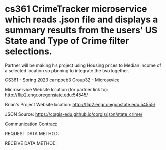 # cs361 CrimeTracker microservice which reads .json file and displays a summary results from the users' US State and Type of Crime filter selections.
Partner will be making his project using Housing prices to Median income of a selected location so planning to integrate the two together.

CS361 - Spring 2023
campbeb3
Group32 - Microsevice

Microservice Website location (for partner link to): 
http://flip2.engr.oregonstate.edu:54545/

Brian's Project Website location:
http://flip2.engr.oregonstate.edu:54555/

JSON Source: https://corgis-edu.github.io/corgis/json/state_crime/

Communication Contract:

REQUEST DATA METHOD:

RECEIVE DATA METHOD:
